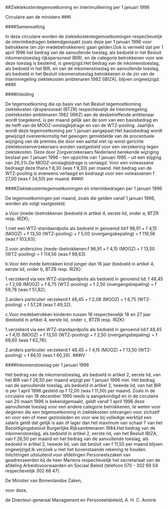 <meta http-equiv='Content-Type' content='text/html; charset=utf-8' />

##Ziektekostentegemoetkoming en interimuitkering per 1 januari 1996

Circulaire aan de ministers 
###I 

####Samenvatting

In deze circulaire worden de ziektekostentegemoetkomingen respectievelijk de interimbedragen bekendgemaakt zoals deze per 1 januari 1996 voor betrokkene (en zijn medebetrokkenen) gaan gelden.Ook is vermeld dat per 1 april 1996 het bedrag van de aanvullende toeslag, als bedoeld in het Besluit inkomenstoeslag rijkspersoneel (BIR), en de categorie betrokkenen voor wie deze toeslag is bestemd, is gewijzigd.Het bedrag van de inkomenstoeslag, als bedoeld in het BIR, en van de inkomenstoeslag en aanvullende toeslag, als bedoeld in het Besluit inkomenstoeslag betrokkenen in de zin van de Interimregeling ziektekosten ambtenaren 1982 (IBIZA), blijven ongewijzigd. 
###II 

####Inleiding

De tegemoetkoming die op basis van het Besluit tegemoetkoming ziektekosten rijkspersoneel (BTZR) respectievelijk de Interimregeling ziektekosten ambtenaren 1982 (IRKZ) aan de desbetreffende ambtenaar wordt toegekend, is per maand gelijk aan de som van een basisbedrag en de helft van de MOOZ-omslagbijdrage en van de WTZ-pooling. Jaarlijks wordt deze tegemoetkoming per 1 januari aangepast.Het basisbedrag wordt gewijzigd overeenkomstig het gewogen gemiddelde van de procentuele wijziging van de premies die door een aantal niet op winst gerichte ziektekostenverzekeraars worden vastgesteld voor een verzekering tegen ziektekosten. Deze door Zorgverzekeraars Nederland berekende wijziging bestaat per 1 januari 1996 – ten opzichte van 1 januari 1995 – uit een stijging van 26,3%.De MOOZ-omslagbijdrage is verlaagd. Voor een volwassene bedraagt deze thans f 8,30 (was f 9,30) per maand. Het bedrag van de WTZ-pooling is eveneens verlaagd en bedraagt voor een volwassenen f 27,00 (was f 34,50) per maand. 
###III 

####Ziektekostentegemoetkomingen en interimbedragen per 1 januari 1996

De tegemoetkomingen per maand, zoals die gelden vanaf 1 januari 1996, worden als volgt vastgesteld:

a.Voor (mede-)betrokkenen (bedoeld in artikel 4, eerste lid, onder a, BTZR resp. IRZK);

1.met een WTZ-standaardpolis als bedoeld in genoemd lid:f 96,91 + f 4,15 (MOOZ) + f 13,50 (WTZ-pooling) + f 5,00 (overgangsbepaling) = f 119,56 (was f 103,63);

2.voor anderszins (mede-)betrokkenen:f 96,91 + f 4,15 (MOOZ) + f 13,50 (WTZ-pooling) = f 114,56 (was f 98,63).

b.Voor één mede betrokken kind jonger dan 16 jaar (bedoeld in artikel 4, eerste lid, onder b, BTZR resp. IRZK):

1.verzekerd via een WTZ-standaardpolis als bedoeld in genoemd lid: f 48,45 + f 2,08 (MOOZ) + f 6,75 (WTZ-pooling) + f 2,50 (overgangsbepaling) = f 59,78 (was f 51,82);

2.anders particulier verzekerd:f 48,45 + f 2,08 (MOOZ) + f 6,75 (WTZ-pooling) = f 57,28 (was f 49,32).

c.Voor medebetrokken kinderen tussen 16 respectievelijk 18 en 27 jaar (bedoeld in artikel 4, eerste lid, onder c, BTZR resp. IRZK):

1.verzekerd via een WTZ-standaardpolis als bedoeld in genoemd lid:f 48,45 + f 4,15 (MOOZ) + f 13,50 (WTZ-pooling) + f 2,50 (overgangsbepaling) = f 68,60 (was f 62,76);

2.anders particulier verzekerd:f 48,45 + f 4,15 (MOOZ) + f 13,50 (WTZ-pooling) = f 66,10 (was f 60,26). 
###IV 

####Inkomenstoeslag per 1 januari 1996

Het bedrag van de inkomenstoeslag, als bedoeld in artikel 2, eerste lid, van het BIR van f 26,50 per maand wijzigt per 1 januari 1996 niet. Het bedrag van de aanvullende toeslag, als bedoeld in artikel 2, tweede lid, van het BIR is per 1 april 1996 gesteld op f 12,00 (was f 11,50) per maand. Zoals in de circulaire van 18 december 1995 reeds is aangekondigd en in de circulaire van 20 maart 1996 is bekendgemaakt, geldt vanaf 1 april 1996 deze aanvullende toeslag voor een andere categorie betrokkenen, te weten voor degenen die een tegemoetkoming in ziektekosten ontvangen voor zichzelf en voor een of meer gezinsleden en voor wie bij volledige werktijd een salaris geldt dat gelijk is aan of lager dan het maximum van schaal 7 van het Bezoldigingsbesluit Burgerlijke Rijksambtenaren 1984.Het bedrag van de inkomenstoeslag, als bedoeld in artikel 2, eerste lid, van het Besluit IBIZA, van f 26,50 per maand en het bedrag van de aanvullende toeslag, als bedoeld in artikel 2, tweede lid, van dat besluit van f 11,50 per maand blijven ongewijzigd.Ik verzoek u met het bovenstaande rekening te houden. Inlichtingen uitsluitend voor afdelingen Personeelszaken van geadresseerden bij de heer Martens respectievelijk het secretariaat van de afdeling Arbeidsvoorwaarden en Sociaal Beleid (telefoon 070 - 302 69 04 respectievelijk 302 68 47). 

De 
Minister van Binnenlandse Zaken,

voor deze, 

de 
Directeur-generaal Management en Personeelsbeleid,
A. H. C. Annink   

